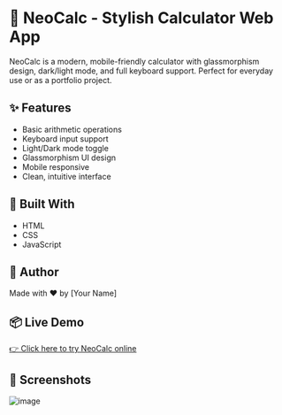 # 🧮 NeoCalc - Stylish Calculator Web App

NeoCalc is a modern, mobile-friendly calculator with glassmorphism design, dark/light mode, and full keyboard support. Perfect for everyday use or as a portfolio project.

## ✨ Features
- Basic arithmetic operations
- Keyboard input support
- Light/Dark mode toggle
- Glassmorphism UI design
- Mobile responsive
- Clean, intuitive interface

## 🚀 Built With
- HTML
- CSS
- JavaScript

## 🎯 Author
Made with ❤️ by [Your Name]

## 📦 Live Demo
[👉 Click here to try NeoCalc online](https://hustler-kunal.github.io/CodeAlpha_Project_Modern-Calculator/)

## 📸 Screenshots
![image](https://github.com/user-attachments/assets/37242d08-db0e-4bf3-81bb-170eb44b882f)

